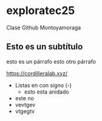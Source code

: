 # exploratec25
Clase Github Montoyamoraga

## Esto es un subtítulo 

esto es un párrafo 
esto otro párrafo


<https://cordilleralab.xyz/>


- Listas en con signo (-)
  - esto esta anidado
- este no
- vevtgev
- vtgegtv
